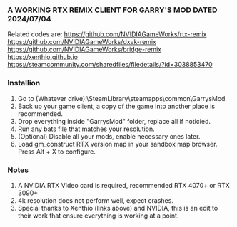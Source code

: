 ### A WORKING RTX REMIX CLIENT FOR GARRY'S MOD DATED 2024/07/04

Related codes are:
https://github.com/NVIDIAGameWorks/rtx-remix
https://github.com/NVIDIAGameWorks/dxvk-remix
https://github.com/NVIDIAGameWorks/bridge-remix
https://xenthio.github.io
https://steamcommunity.com/sharedfiles/filedetails/?id=3038853470

### Installion
1. Go to (Whatever drive):\SteamLibrary\steamapps\common\GarrysMod
2. Back up your game client, a copy of the game into another place is recommended.
3. Drop everything inside "GarrysMod" folder, replace all if noticied.
4. Run any bats file that matches your resolution.
5. (Optional) Disable all your mods, enable necessary ones later.
6. Load gm_construct RTX version map in your sandbox map browser. Press Alt + X to configure.

### Notes
1. A NVIDIA RTX Video card is required, recommended RTX 4070+ or RTX 3090+
2. 4k resolution does not perform well, expect crashes.
3. Special thanks to Xenthio (links above) and NVIDIA, this is an edit to their work that ensure everything is working at a point.
